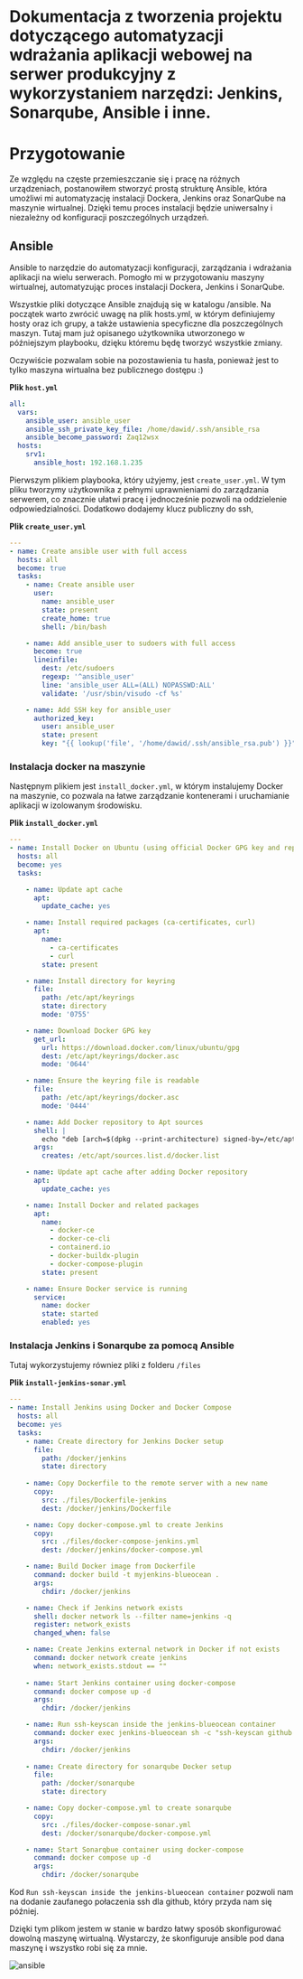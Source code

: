 # Dokumentacja z tworzenia projektu dotyczącego automatyzacji wdrażania aplikacji webowej na serwer produkcyjny z wykorzystaniem narzędzi: Jenkins, Sonarqube, Ansible i inne.

# Przygotowanie
Ze względu na częste przemieszczanie się i pracę na różnych urządzeniach, postanowiłem stworzyć prostą strukturę Ansible, która umożliwi mi automatyzację instalacji Dockera, Jenkins oraz SonarQube na maszynie wirtualnej. Dzięki temu proces instalacji będzie uniwersalny i niezależny od konfiguracji poszczególnych urządzeń.

## Ansible

Ansible to narzędzie do automatyzacji konfiguracji, zarządzania i wdrażania aplikacji na wielu serwerach. Pomogło mi w przygotowaniu maszyny wirtualnej, automatyzując proces instalacji Dockera, Jenkins i SonarQube.

Wszystkie pliki dotyczące Ansible znajdują się w katalogu /ansible. Na początek warto zwrócić uwagę na plik hosts.yml, w którym definiujemy hosty oraz ich grupy, a także ustawienia specyficzne dla poszczególnych maszyn. Tutaj mam już opisanego użytkownika utworzonego w późniejszym playbooku, dzięku któremu będę tworzyć wszystkie zmiany.

Oczywiście pozwalam sobie na pozostawienia tu hasła, ponieważ jest to tylko maszyna wirtualna bez publicznego dostępu :) 

**Plik `host.yml`**

```yml
all:
  vars:
    ansible_user: ansible_user
    ansible_ssh_private_key_file: /home/dawid/.ssh/ansible_rsa
    ansible_become_password: Zaq12wsx
  hosts:
    srv1:
      ansible_host: 192.168.1.235

```

Pierwszym plikiem playbooka, który użyjemy, jest `create_user.yml`. W tym pliku tworzymy użytkownika z pełnymi uprawnieniami do zarządzania serwerem, co znacznie ułatwi pracę i jednocześnie pozwoli na oddzielenie odpowiedzialności. Dodatkowo dodajemy klucz publiczny do ssh, 

**Plik `create_user.yml`**

```yml
---
- name: Create ansible user with full access
  hosts: all
  become: true
  tasks:
    - name: Create ansible user
      user: 
        name: ansible_user
        state: present
        create_home: true
        shell: /bin/bash

    - name: Add ansible_user to sudoers with full access
      become: true
      lineinfile:
        dest: /etc/sudoers
        regexp: '^ansible_user'
        line: 'ansible_user ALL=(ALL) NOPASSWD:ALL'
        validate: '/usr/sbin/visudo -cf %s'

    - name: Add SSH key for ansible_user
      authorized_key:
        user: ansible_user
        state: present
        key: "{{ lookup('file', '/home/dawid/.ssh/ansible_rsa.pub') }}"
```

### Instalacja docker na maszynie

Następnym plikiem jest `install_docker.yml`, w którym instalujemy Docker na maszynie, co pozwala na łatwe zarządzanie kontenerami i uruchamianie aplikacji w izolowanym środowisku.

**Plik `install_docker.yml`**

```yml
---
- name: Install Docker on Ubuntu (using official Docker GPG key and repository)
  hosts: all
  become: yes
  tasks:

    - name: Update apt cache
      apt:
        update_cache: yes

    - name: Install required packages (ca-certificates, curl)
      apt:
        name:
          - ca-certificates
          - curl
        state: present

    - name: Install directory for keyring
      file:
        path: /etc/apt/keyrings
        state: directory
        mode: '0755'

    - name: Download Docker GPG key
      get_url:
        url: https://download.docker.com/linux/ubuntu/gpg
        dest: /etc/apt/keyrings/docker.asc
        mode: '0644'

    - name: Ensure the keyring file is readable
      file:
        path: /etc/apt/keyrings/docker.asc
        mode: '0444'

    - name: Add Docker repository to Apt sources
      shell: |
        echo "deb [arch=$(dpkg --print-architecture) signed-by=/etc/apt/keyrings/docker.asc] https://download.docker.com/linux/ubuntu $(. /etc/os-release && echo \"$VERSION_CODENAME\") stable" | tee /etc/apt/sources.list.d/docker.list > /dev/null
      args:
        creates: /etc/apt/sources.list.d/docker.list

    - name: Update apt cache after adding Docker repository
      apt:
        update_cache: yes

    - name: Install Docker and related packages
      apt:
        name:
          - docker-ce
          - docker-ce-cli
          - containerd.io
          - docker-buildx-plugin
          - docker-compose-plugin
        state: present

    - name: Ensure Docker service is running
      service:
        name: docker
        state: started
        enabled: yes
```

### Instalacja Jenkins i Sonarqube za pomocą Ansible

Tutaj wykorzystujemy równiez pliki z folderu `/files`

**Plik `install-jenkins-sonar.yml`**

```yml
---
- name: Install Jenkins using Docker and Docker Compose
  hosts: all
  become: yes
  tasks:
    - name: Create directory for Jenkins Docker setup
      file:
        path: /docker/jenkins
        state: directory
    
    - name: Copy Dockerfile to the remote server with a new name
      copy:
        src: ./files/Dockerfile-jenkins
        dest: /docker/jenkins/Dockerfile

    - name: Copy docker-compose.yml to create Jenkins
      copy:
        src: ./files/docker-compose-jenkins.yml
        dest: /docker/jenkins/docker-compose.yml

    - name: Build Docker image from Dockerfile
      command: docker build -t myjenkins-blueocean .
      args:
        chdir: /docker/jenkins

    - name: Check if Jenkins network exists
      shell: docker network ls --filter name=jenkins -q
      register: network_exists
      changed_when: false

    - name: Create Jenkins external network in Docker if not exists
      command: docker network create jenkins
      when: network_exists.stdout == ""
        
    - name: Start Jenkins container using docker-compose
      command: docker compose up -d
      args:
        chdir: /docker/jenkins

    - name: Run ssh-keyscan inside the jenkins-blueocean container
      command: docker exec jenkins-blueocean sh -c "ssh-keyscan github.com >> ~/.ssh/known_hosts"
      args:
        chdir: /docker/jenkins
      
    - name: Create directory for sonarqube Docker setup
      file:
        path: /docker/sonarqube
        state: directory

    - name: Copy docker-compose.yml to create sonarqube
      copy:
        src: ./files/docker-compose-sonar.yml
        dest: /docker/sonarqube/docker-compose.yml

    - name: Start Sonarqbue container using docker-compose
      command: docker compose up -d
      args:
        chdir: /docker/sonarqube
```

Kod `Run ssh-keyscan inside the jenkins-blueocean container` pozwoli nam na dodanie zaufanego połaczenia ssh dla github, który przyda nam się później.

Dzięki tym plikom jestem w stanie w bardzo łatwy sposób skonfigurować dowolną maszynę wirtualną. Wystarczy, że skonfiguruje ansible pod dana maszynę i wszystko robi się za mnie. 

![ansible]

[ansible]: ./media/ansible.png
